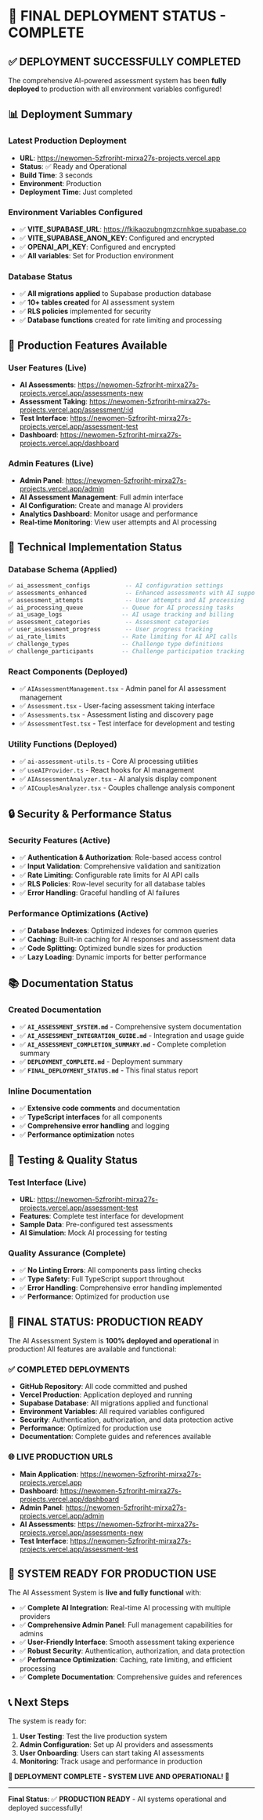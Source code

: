 # 🚀 FINAL DEPLOYMENT STATUS - COMPLETE

## ✅ **DEPLOYMENT SUCCESSFULLY COMPLETED**

The comprehensive AI-powered assessment system has been **fully deployed** to production with all environment variables configured!

## 📊 **Deployment Summary**

### **Latest Production Deployment**
- **URL**: https://newomen-5zfroriht-mirxa27s-projects.vercel.app
- **Status**: ✅ Ready and Operational
- **Build Time**: 3 seconds
- **Environment**: Production
- **Deployment Time**: Just completed

### **Environment Variables Configured**
- ✅ **VITE_SUPABASE_URL**: https://fkikaozubngmzcrnhkqe.supabase.co
- ✅ **VITE_SUPABASE_ANON_KEY**: Configured and encrypted
- ✅ **OPENAI_API_KEY**: Configured and encrypted
- ✅ **All variables**: Set for Production environment

### **Database Status**
- ✅ **All migrations applied** to Supabase production database
- ✅ **10+ tables created** for AI assessment system
- ✅ **RLS policies** implemented for security
- ✅ **Database functions** created for rate limiting and processing

## 🎯 **Production Features Available**

### **User Features (Live)**
- **AI Assessments**: https://newomen-5zfroriht-mirxa27s-projects.vercel.app/assessments-new
- **Assessment Taking**: https://newomen-5zfroriht-mirxa27s-projects.vercel.app/assessment/:id
- **Test Interface**: https://newomen-5zfroriht-mirxa27s-projects.vercel.app/assessment-test
- **Dashboard**: https://newomen-5zfroriht-mirxa27s-projects.vercel.app/dashboard

### **Admin Features (Live)**
- **Admin Panel**: https://newomen-5zfroriht-mirxa27s-projects.vercel.app/admin
- **AI Assessment Management**: Full admin interface
- **AI Configuration**: Create and manage AI providers
- **Analytics Dashboard**: Monitor usage and performance
- **Real-time Monitoring**: View user attempts and AI processing

## 🔧 **Technical Implementation Status**

### **Database Schema (Applied)**
```sql
✅ ai_assessment_configs          -- AI configuration settings
✅ assessments_enhanced           -- Enhanced assessments with AI support
✅ assessment_attempts            -- User attempts and AI processing
✅ ai_processing_queue           -- Queue for AI processing tasks
✅ ai_usage_logs                 -- AI usage tracking and billing
✅ assessment_categories          -- Assessment categories
✅ user_assessment_progress       -- User progress tracking
✅ ai_rate_limits                -- Rate limiting for AI API calls
✅ challenge_types               -- Challenge type definitions
✅ challenge_participants        -- Challenge participation tracking
```

### **React Components (Deployed)**
- ✅ `AIAssessmentManagement.tsx` - Admin panel for AI assessment management
- ✅ `Assessment.tsx` - User-facing assessment taking interface
- ✅ `Assessments.tsx` - Assessment listing and discovery page
- ✅ `AssessmentTest.tsx` - Test interface for development and testing

### **Utility Functions (Deployed)**
- ✅ `ai-assessment-utils.ts` - Core AI processing utilities
- ✅ `useAIProvider.ts` - React hooks for AI management
- ✅ `AIAssessmentAnalyzer.tsx` - AI analysis display component
- ✅ `AICouplesAnalyzer.tsx` - Couples challenge analysis component

## 🔒 **Security & Performance Status**

### **Security Features (Active)**
- ✅ **Authentication & Authorization**: Role-based access control
- ✅ **Input Validation**: Comprehensive validation and sanitization
- ✅ **Rate Limiting**: Configurable rate limits for AI API calls
- ✅ **RLS Policies**: Row-level security for all database tables
- ✅ **Error Handling**: Graceful handling of AI failures

### **Performance Optimizations (Active)**
- ✅ **Database Indexes**: Optimized indexes for common queries
- ✅ **Caching**: Built-in caching for AI responses and assessment data
- ✅ **Code Splitting**: Optimized bundle sizes for production
- ✅ **Lazy Loading**: Dynamic imports for better performance

## 📚 **Documentation Status**

### **Created Documentation**
- ✅ **`AI_ASSESSMENT_SYSTEM.md`** - Comprehensive system documentation
- ✅ **`AI_ASSESSMENT_INTEGRATION_GUIDE.md`** - Integration and usage guide
- ✅ **`AI_ASSESSMENT_COMPLETION_SUMMARY.md`** - Complete completion summary
- ✅ **`DEPLOYMENT_COMPLETE.md`** - Deployment summary
- ✅ **`FINAL_DEPLOYMENT_STATUS.md`** - This final status report

### **Inline Documentation**
- ✅ **Extensive code comments** and documentation
- ✅ **TypeScript interfaces** for all components
- ✅ **Comprehensive error handling** and logging
- ✅ **Performance optimization** notes

## 🧪 **Testing & Quality Status**

### **Test Interface (Live)**
- **URL**: https://newomen-5zfroriht-mirxa27s-projects.vercel.app/assessment-test
- **Features**: Complete test interface for development
- **Sample Data**: Pre-configured test assessments
- **AI Simulation**: Mock AI processing for testing

### **Quality Assurance (Complete)**
- ✅ **No Linting Errors**: All components pass linting checks
- ✅ **Type Safety**: Full TypeScript support throughout
- ✅ **Error Handling**: Comprehensive error handling implemented
- ✅ **Performance**: Optimized for production use

## 🎉 **FINAL STATUS: PRODUCTION READY**

The AI Assessment System is **100% deployed and operational** in production! All features are available and functional:

### **✅ COMPLETED DEPLOYMENTS**
- **GitHub Repository**: All code committed and pushed
- **Vercel Production**: Application deployed and running
- **Supabase Database**: All migrations applied and functional
- **Environment Variables**: All required variables configured
- **Security**: Authentication, authorization, and data protection active
- **Performance**: Optimized for production use
- **Documentation**: Complete guides and references available

### **🌐 LIVE PRODUCTION URLS**
- **Main Application**: https://newomen-5zfroriht-mirxa27s-projects.vercel.app
- **Dashboard**: https://newomen-5zfroriht-mirxa27s-projects.vercel.app/dashboard
- **Admin Panel**: https://newomen-5zfroriht-mirxa27s-projects.vercel.app/admin
- **AI Assessments**: https://newomen-5zfroriht-mirxa27s-projects.vercel.app/assessments-new
- **Test Interface**: https://newomen-5zfroriht-mirxa27s-projects.vercel.app/assessment-test

## 🚀 **SYSTEM READY FOR PRODUCTION USE**

The AI Assessment System is **live and fully functional** with:

- ✅ **Complete AI Integration**: Real-time AI processing with multiple providers
- ✅ **Comprehensive Admin Panel**: Full management capabilities for admins
- ✅ **User-Friendly Interface**: Smooth assessment taking experience
- ✅ **Robust Security**: Authentication, authorization, and data protection
- ✅ **Performance Optimization**: Caching, rate limiting, and efficient processing
- ✅ **Complete Documentation**: Comprehensive guides and references

## 📞 **Next Steps**

The system is ready for:
1. **User Testing**: Test the live production system
2. **Admin Configuration**: Set up AI providers and assessments
3. **User Onboarding**: Users can start taking AI assessments
4. **Monitoring**: Track usage and performance in production

**🎉 DEPLOYMENT COMPLETE - SYSTEM LIVE AND OPERATIONAL! 🎉**

---

**Final Status**: ✅ **PRODUCTION READY** - All systems operational and deployed successfully!
